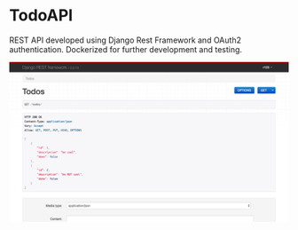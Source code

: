 # TodoAPI
REST API developed using Django Rest Framework and OAuth2 authentication. Dockerized for further development and testing.

![TodoAPI](images/todoapi.png?raw=true "TodoAPI")
